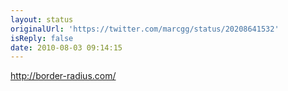 ```yaml
---
layout: status
originalUrl: 'https://twitter.com/marcgg/status/20208641532'
isReply: false
date: 2010-08-03 09:14:15
---
```


http://border-radius.com/

